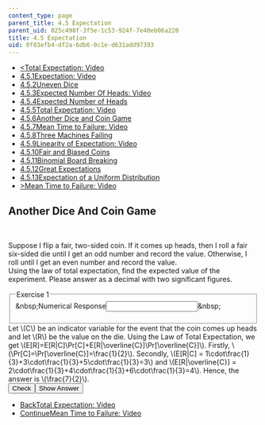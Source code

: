 ```yaml
---
content_type: page
parent_title: 4.5 Expectation
parent_uid: 025c498f-3f5e-1c53-924f-7e40eb06a220
title: 4.5 Expectation
uid: 0f03efb4-df2a-6db6-0c1e-d631add97393
---
```

<ul class="navigation pagination"><li id="top_bck_btn"><a href='/courses/electrical-engineering-and-computer-science/6-042j-mathematics-for-computer-science-spring-2015/probability/tp13-1/vertical-6913b2097610';><<span>Total Expectation: Video</span></a></li><li id="flp_btn_1" ><a href='/courses/electrical-engineering-and-computer-science/6-042j-mathematics-for-computer-science-spring-2015/probability/tp13-1'>4.5.1<span>Expectation: Video</span></a></li><li id="flp_btn_2" ><a href='/courses/electrical-engineering-and-computer-science/6-042j-mathematics-for-computer-science-spring-2015/probability/tp13-1/vertical-d324b518e79a'>4.5.2<span>Uneven Dice</span></a></li><li id="flp_btn_3" ><a href='/courses/electrical-engineering-and-computer-science/6-042j-mathematics-for-computer-science-spring-2015/probability/tp13-1/vertical-07d1783f0da3'>4.5.3<span>Expected Number Of Heads: Video</span></a></li><li id="flp_btn_4" ><a href='/courses/electrical-engineering-and-computer-science/6-042j-mathematics-for-computer-science-spring-2015/probability/tp13-1/vertical-932dca21218a'>4.5.4<span>Expected Number of Heads</span></a></li><li id="flp_btn_5" ><a href='/courses/electrical-engineering-and-computer-science/6-042j-mathematics-for-computer-science-spring-2015/probability/tp13-1/vertical-6913b2097610'>4.5.5<span>Total Expectation: Video</span></a></li><li id="flp_btn_6" class="button_selected"><a href='/courses/electrical-engineering-and-computer-science/6-042j-mathematics-for-computer-science-spring-2015/probability/tp13-1/vertical-3506cf32b49b'>4.5.6<span>Another Dice and Coin Game</span></a></li><li id="flp_btn_7" ><a href='/courses/electrical-engineering-and-computer-science/6-042j-mathematics-for-computer-science-spring-2015/probability/tp13-1/vertical-e8dee31ddd76'>4.5.7<span>Mean Time to Failure: Video</span></a></li><li id="flp_btn_8" ><a href='/courses/electrical-engineering-and-computer-science/6-042j-mathematics-for-computer-science-spring-2015/probability/tp13-1/vertical-f2cac6de0392'>4.5.8<span>Three Machines Failing</span></a></li><li id="flp_btn_9" ><a href='/courses/electrical-engineering-and-computer-science/6-042j-mathematics-for-computer-science-spring-2015/probability/tp13-1/vertical-49ea207a6233'>4.5.9<span>Linearity of Expectation: Video</span></a></li><li id="flp_btn_10" ><a href='/courses/electrical-engineering-and-computer-science/6-042j-mathematics-for-computer-science-spring-2015/probability/tp13-1/vertical-4f20b89f006a'>4.5.10<span>Fair and Biased Coins</span></a></li><li id="flp_btn_11" ><a href='/courses/electrical-engineering-and-computer-science/6-042j-mathematics-for-computer-science-spring-2015/probability/tp13-1/vertical-49116fd8c065'>4.5.11<span>Binomial Board Breaking</span></a></li><li id="flp_btn_12" ><a href='/courses/electrical-engineering-and-computer-science/6-042j-mathematics-for-computer-science-spring-2015/probability/tp13-1/vertical-88fafb62d4f8'>4.5.12<span>Great Expectations</span></a></li><li id="flp_btn_13" ><a href='/courses/electrical-engineering-and-computer-science/6-042j-mathematics-for-computer-science-spring-2015/probability/tp13-1/vertical-0a1dc9049ff4'>4.5.13<span>Expectation of a Uniform Distribution</span></a></li><li id="top_continue_btn"><a href='/courses/electrical-engineering-and-computer-science/6-042j-mathematics-for-computer-science-spring-2015/probability/tp13-1/vertical-e8dee31ddd76';>><span>Mean Time to Failure: Video</span></a></li></ul><h2 class="subhead">Another Dice And Coin Game</h2><div class="self_assessment">
<br display_name="Another Dice And Coin Game" url_name="Another_Dice_And_Coin_Game_0" />
<div id="Q1_div" class="problem_question"><p display_name="Another Dice And Coin Game" url_name="Another_Dice_And_Coin_Game_1"> Suppose I flip a fair, two-sided coin. If it comes up heads, then I roll a fair six-sided die until I get an odd number and record the value. Otherwise, I roll until I get an even number and record the value. <br /> Using the law of total expectation, find the expected value of the experiment. Please answer as a decimal with two significant figures.</p><fieldset><legend class="visually-hidden">Exercise 1</legend><div class="choice"><label id="Q1_label"><span id="Q1_aria_status" tabindex="-1" class="visually-hidden">&amp;nbsp;</span><span class="visually-hidden">Numerical Response</span><input type="text" id="Q1_input" value="" onkeypress="numericTypedOrDropDownSelected(1)" class="problem_text_input"><input type="hidden" id="Q1_ans" value="3.5"><input type="hidden" id="Q1_tolerance" value="0.0001"><span id="Q1_normal_status" class="nostatus" aria-hidden="true">&amp;nbsp;</span></label></div><p id="S1_ans" tabindex="-1" class="problem_answer"></p></fieldset></div><div id="S1_div" class="problem_solution" tabindex="-1" display_name="Another Dice And Coin Game" url_name="Another_Dice_And_Coin_Game_3">Let \(C\) be an indicator variable for the event that the coin comes up heads and let \(R\) be the value on the die. Using the Law of Total Expectation, we get \(E[R]=E[R|C]\Pr[C]+E[R|\overline{C}]\Pr[\overline{C}]\). Firstly, \(\Pr[C]=\Pr[\overline{C}]=\frac{1}{2}\). Secondly, \(E[R|C] = 1\cdot\frac{1}{3}+3\cdot\frac{1}{3}+5\cdot\frac{1}{3}=3\) and \(E[R|\overline{C}] = 2\cdot\frac{1}{3}+4\cdot\frac{1}{3}+6\cdot\frac{1}{3}=4\). Hence, the answer is \(\frac{7}{2}\).</div><div class="action"><button id="Q1_button" onclick="checkAnswer({1: 'numerical'})" class="problem_mo_button">Check</button><button id="Q1_button_show" onclick="showHideSolution({1: 'numerical'}, 1, [1])" class="problem_mo_button">Show Answer</button></div></div><ul class="navigation progress"><li id="bck_btn"><a href='/courses/electrical-engineering-and-computer-science/6-042j-mathematics-for-computer-science-spring-2015/probability/tp13-1/vertical-6913b2097610';>Back<span>Total Expectation: Video</span></a></li><li id="continue_btn"><a href='/courses/electrical-engineering-and-computer-science/6-042j-mathematics-for-computer-science-spring-2015/probability/tp13-1/vertical-e8dee31ddd76';>Continue<span>Mean Time to Failure: Video</span></a></li></ul>